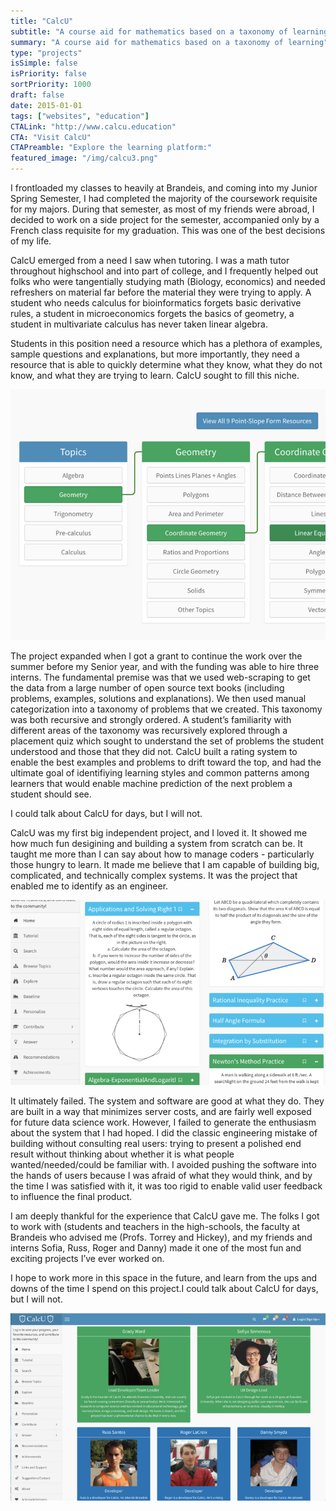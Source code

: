 ```yaml
---
title: "CalcU"
subtitle: "A course aid for mathematics based on a taxonomy of learning"
summary: "A course aid for mathematics based on a taxonomy of learning"
type: "projects"
isSimple: false
isPriority: false
sortPriority: 1000
draft: false
date: 2015-01-01
tags: ["websites", "education"]
CTALink: "http://www.calcu.education"
CTA: "Visit CalcU"
CTAPreamble: "Explore the learning platform:"
featured_image: "/img/calcu3.png"
---
```


I frontloaded my classes to heavily at Brandeis, and coming into my Junior Spring Semester, I had completed the majority of the coursework requisite for my majors. During that semester, as most of my friends were abroad, I decided to work on a side project for the semester, accompanied only by a French class requisite for my graduation.  This was one of the best decisions of my life. 

CalcU emerged from a need I saw when tutoring. I was a math tutor throughout highschool and into part of college, and I frequently helped out folks who were tangentially studying math (Biology, economics) and needed refreshers on material far before the material they were trying to apply.  A student who needs calculus for bioinformatics forgets basic derivative rules, a student in microeconomics forgets the basics of geometry, a student in multivariate calculus has never taken linear algebra. 

Students in this position need a resource which has a plethora of examples, sample questions and explanations, but more importantly, they need a resource that is able to quickly determine what they know, what they do not know, and what they are trying to learn.  CalcU sought to fill this niche. 

![A Picture of the information taxonomy within CalcU](/img/calcu.png)

The project expanded when I got a grant to continue the work over the summer before my Senior year, and with the funding was able to hire three interns. The fundamental premise was that we used web-scraping to get the data from a large number of open source text books (including problems, examples, solutions and explanations).  We then used manual categorization into a taxonomy of problems that we created.  This taxonomy was both recursive and strongly ordered.  A student’s familiarity with different areas of the taxonomy was recursively explored through a placement quiz which sought to understand the set of problems the student understood and those that they did not. CalcU built a rating system to enable the best examples and problems to drift toward the top, and had the ultimate goal of identifiying learning styles and common patterns among learners that would enable machine prediction of the next problem a student should see. 

I could talk about CalcU for days, but I will not. 

CalcU was my first big independent project, and I loved it.  It showed me how much fun desigining and building a system from scratch can be.  It taught me more than I can say about how to manage coders - particularly those hungry to learn.  It made me believe that I am capable of building big, complicated, and technically complex systems. It was the project that enabled me to identify as an engineer. 

![A Picture of some sample problems from CalcU](/img/calcu2.png)

It ultimately failed.  The system and software are good at what they do.  They are built in a way that minimizes server costs, and are fairly well exposed for future data science work.  However, I failed to generate the enthusiasm about the system that I had hoped. I did the classic engineering mistake of building without consulting real users: trying to present a polished end result without thinking about whether it is what people wanted/needed/could be familiar with. I avoided pushing the software into the hands of users because I was afraid of what they would think, and by the time I was satisfied with it, it was too rigid to enable valid user feedback to influence the final product. 

I am deeply thankful for the experience that CalcU gave me. The folks I got to work with (students and teachers in the high-schools, the faculty at Brandeis who advised me (Profs. Torrey and Hickey), and my friends and interns Sofia, Russ, Roger and Danny) made it one of the most fun and exciting projects I’ve ever worked on.

I hope to work more in this space in the future, and learn from the ups and downs of the time I spend on this project.I could talk about CalcU for days, but I will not. 

![A Picture of the CalcU Team](/img/calcu3.png)
